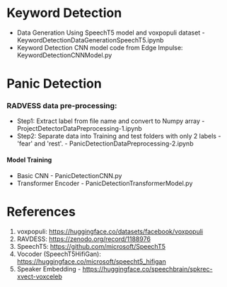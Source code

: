 # Keyword Detection 

- Data Generation Using SpeechT5 model and voxpopuli dataset - KeywordDetectionDataGenerationSpeechT5.ipynb
- Keyword Detection CNN model code from Edge Impulse: KeywordDetectionCNNModel.py

# Panic Detection 
### RADVESS data pre-processing:
- Step1: Extract label from file name and convert to Numpy array - ProjectDetectorDataPreprocessing-1.ipynb
- Step2: Separate data into Training and test folders with only 2 labels - 'fear' and 'rest'. - PanicDetectionDataPreprocessing-2.ipynb

#### Model Training
- Basic CNN - PanicDetectionCNN.py
- Transformer Encoder - PanicDetectionTransformerModel.py

# References
1. voxpopuli: https://huggingface.co/datasets/facebook/voxpopuli 
2. RAVDESS: https://zenodo.org/record/1188976
3. SpeechT5: https://github.com/microsoft/SpeechT5
4. Vocoder (SpeechT5HifiGan): https://huggingface.co/microsoft/speecht5_hifigan
5. Speaker Embedding - https://huggingface.co/speechbrain/spkrec-xvect-voxceleb 
